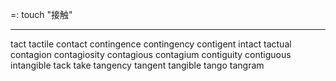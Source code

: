 =: touch "接触"

---
tact
tactile
contact
contingence
contingency
contigent
intact
tactual
contagion
contagiosity
contagious
contagium
contiguity
contiguous
intangible
tack
take
tangency
tangent
tangible
tango
tangram

